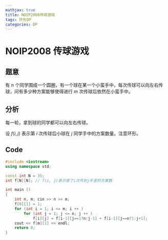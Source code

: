 ```yaml
---
mathjax: true
title: NOIP2008传球游戏
tags: 环形DP
categories: DP
---
```


# NOIP2008 传球游戏

## 题意

有 $n$ 个同学围成一个圆圈，有一个球在某一个小蛮手中，每次传球可以向左右传球，问有多少种方案能够使得进行 $m$ 次传球后依然在小蛮手中。

## 分析

每一轮，拿到球的同学都可以向左右传球。

设 $f(i, j)$ 表示第 $i$ 次传球后小球在 $j$ 同学手中的方案数量。注意环形。

## Code

```c++
#include <iostream>
using namespace std;

const int N = 35;
int f[N][N]; // f(i, j)表示穿了i次传到j手里的方案数

int main ()
{
    int n, m; cin >> n >> m;
    f[0][1] = 1;
    for (int i = 1; i <= m; i ++ )
        for (int j = 1; j <= n; j ++ )
            f[i][j] = f[i-1][j==1?n:j-1] + f[i-1][j==n?1:j+1];
    cout << f[m][1] << endl;
    return 0;
}
```
